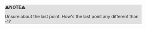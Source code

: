 <div style="margin:2em; background-color: #e0e0e0;">

<strong>⚠️NOTE️️️⚠️</strong>

Unsure about the last point. How's the last point any different than -1?
</div>


